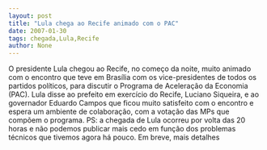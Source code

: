 ```yaml
---
layout: post
title: "Lula chega ao Recife animado com o PAC"
date: 2007-01-30
tags: chegada,Lula,Recife
author: None
---
```

O presidente Lula chegou ao Recife, no começo da noite, muito animado com o encontro que teve em Brasília com os vice-presidentes de todos os partidos políticos, para discutir o Programa de Aceleração da Economia (PAC).
Lula disse ao prefeito em exercício do Recife, Luciano Siqueira, e ao governador Eduardo Campos que ficou muito satisfeito com o encontro e espera um ambiente de colaboração, com a votação das MPs que compõem o programa.
PS: a chegada de Lula ocorreu por volta das 20 horas e não podemos publicar mais cedo em função dos problemas técnicos que tivemos agora há pouco.
Em breve, mais detalhes 